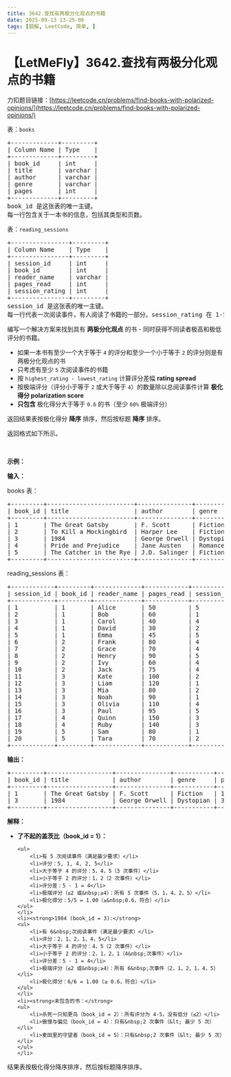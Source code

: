 ```yaml
---
title: 3642.查找有两极分化观点的书籍
date: 2025-09-13 13-25-06
tags: [题解, LeetCode, 简单, ]
---
```


# 【LetMeFly】3642.查找有两极分化观点的书籍

力扣题目链接：[https://leetcode.cn/problems/find-books-with-polarized-opinions/](https://leetcode.cn/problems/find-books-with-polarized-opinions/)

<p>表：<code>books</code></p>

<pre>
+-------------+---------+
| Column Name | Type    |
+-------------+---------+
| book_id     | int     |
| title       | varchar |
| author      | varchar |
| genre       | varchar |
| pages       | int     |
+-------------+---------+
book_id 是这张表的唯一主键。
每一行包含关于一本书的信息，包括其类型和页数。
</pre>

<p>表：<code>reading_sessions</code></p>

<pre>
+----------------+---------+
| Column Name    | Type    |
+----------------+---------+
| session_id     | int     |
| book_id        | int     |
| reader_name    | varchar |
| pages_read     | int     |
| session_rating | int     |
+----------------+---------+
session_id 是这张表的唯一主键。
每一行代表一次阅读事件，有人阅读了书籍的一部分。session_rating 在 1-5 的范围内。
</pre>

<p>编写一个解决方案来找到具有 <strong>两极分化观点</strong> 的书 - 同时获得不同读者极高和极低评分的书籍。</p>

<ul>
	<li>如果一本书有至少一个大于等于&nbsp;<code>4</code>&nbsp;的评分和至少一个小于等于&nbsp;<code>2</code>&nbsp;的评分则是有两极分化观点的书</li>
	<li>只考虑有至少 <code>5</code> 次阅读事件的书籍</li>
	<li>按&nbsp;<code>highest_rating - lowest_rating</code>&nbsp;计算评分差幅&nbsp;<strong>rating spread</strong></li>
	<li>按极端评分（评分小于等于 <code>2</code> 或大于等于 <code>4</code>）的数量除以总阅读事件计算 <strong>极化得分&nbsp;polarization score</strong></li>
	<li><strong>只包含</strong>&nbsp;极化得分大于等于&nbsp;<code>0.6</code>&nbsp;的书（至少&nbsp;<code>60%</code>&nbsp;极端评分）</li>
</ul>

<p>返回结果表按极化得分 <strong>降序</strong> 排序，然后按标题 <strong>降序</strong> 排序。</p>

<p>返回格式如下所示。</p>

<p>&nbsp;</p>

<p><strong class="example">示例：</strong></p>

<div class="example-block">
<p><strong>输入：</strong></p>

<p>books 表：</p>

<pre class="example-io">
+---------+------------------------+---------------+----------+-------+
| book_id | title                  | author        | genre    | pages |
+---------+------------------------+---------------+----------+-------+
| 1       | The Great Gatsby       | F. Scott      | Fiction  | 180   |
| 2       | To Kill a Mockingbird  | Harper Lee    | Fiction  | 281   |
| 3       | 1984                   | George Orwell | Dystopian| 328   |
| 4       | Pride and Prejudice    | Jane Austen   | Romance  | 432   |
| 5       | The Catcher in the Rye | J.D. Salinger | Fiction  | 277   |
+---------+------------------------+---------------+----------+-------+
</pre>

<p>reading_sessions 表：</p>

<pre class="example-io">
+------------+---------+-------------+------------+----------------+
| session_id | book_id | reader_name | pages_read | session_rating |
+------------+---------+-------------+------------+----------------+
| 1          | 1       | Alice       | 50         | 5              |
| 2          | 1       | Bob         | 60         | 1              |
| 3          | 1       | Carol       | 40         | 4              |
| 4          | 1       | David       | 30         | 2              |
| 5          | 1       | Emma        | 45         | 5              |
| 6          | 2       | Frank       | 80         | 4              |
| 7          | 2       | Grace       | 70         | 4              |
| 8          | 2       | Henry       | 90         | 5              |
| 9          | 2       | Ivy         | 60         | 4              |
| 10         | 2       | Jack        | 75         | 4              |
| 11         | 3       | Kate        | 100        | 2              |
| 12         | 3       | Liam        | 120        | 1              |
| 13         | 3       | Mia         | 80         | 2              |
| 14         | 3       | Noah        | 90         | 1              |
| 15         | 3       | Olivia      | 110        | 4              |
| 16         | 3       | Paul        | 95         | 5              |
| 17         | 4       | Quinn       | 150        | 3              |
| 18         | 4       | Ruby        | 140        | 3              |
| 19         | 5       | Sam         | 80         | 1              |
| 20         | 5       | Tara        | 70         | 2              |
+------------+---------+-------------+------------+----------------+
</pre>

<p><strong>输出：</strong></p>

<pre class="example-io">
+---------+------------------+---------------+-----------+-------+---------------+--------------------+
| book_id | title            | author        | genre     | pages | rating_spread | polarization_score |
+---------+------------------+---------------+-----------+-------+---------------+--------------------+
| 1       | The Great Gatsby | F. Scott      | Fiction   | 180   | 4             | 1.00               |
| 3       | 1984             | George Orwell | Dystopian | 328   | 4             | 1.00               |
+---------+------------------+---------------+-----------+-------+---------------+--------------------+
</pre>

<p><strong>解释：</strong></p>

<ul>
	<li><strong>了不起的盖茨比（book_id = 1）：</strong>

	<ul>
		<li>有 5 次阅读事件（满足最少要求）</li>
		<li>评分：5, 1, 4, 2, 5</li>
		<li>大于等于 4 的评分：5，4，5（3 次事件）</li>
		<li>小于等于 2 的评分：1，2（2 次事件）</li>
		<li>评分差：5 - 1 = 4</li>
		<li>极端评分（≤2 或&nbsp;≥4）：所有 5 次事件（5，1，4，2，5）</li>
		<li>极化得分：5/5 = 1.00（≥&nbsp;0.6，符合）</li>
	</ul>
	</li>
	<li><strong>1984 (book_id = 3):</strong>
	<ul>
		<li>有 6&nbsp;次阅读事件（满足最少要求）</li>
		<li>评分：2，1，2，1，4，5</li>
		<li>大于等于 4 的评分：4，5（2 次事件）</li>
		<li>小于等于 2 的评分：2，1，2，1（4&nbsp;次事件）</li>
		<li>评分差：5 - 1 = 4</li>
		<li>极端评分（≤2 或&nbsp;≥4）：所有 6&nbsp;次事件（2，1，2，1，4，5）</li>
		<li>极化得分：6/6 = 1.00 (≥ 0.6，符合）</li>
	</ul>
	</li>
	<li><strong>未包含的书：</strong>
	<ul>
		<li>杀死一只知更鸟（book_id = 2）：所有评分为 4-5，没有低分（≤2）</li>
		<li>傲慢与偏见（book_id = 4）：只有&nbsp;2 次事件（&lt; 最少 5 次）</li>
		<li>麦田里的守望者（book_id = 5）：只有&nbsp;2 次事件（&lt; 最少 5 次）</li>
	</ul>
	</li>
</ul>

<p>结果表按极化得分降序排序，然后按标题降序排序。</p>
</div>


    
